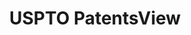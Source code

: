 ---
bigquery: https://console.cloud.google.com/bigquery?p=patents-public-data&d=patentsview&page=dataset
citation: Attribution should be given to PatentsView for use, distribution, or derivative
  works.
code: https://github.com/CSSIP-AIR/PatentsView-Code-Snippets/
contributors: USPTO
cost: None
description: 'PatentsView includes US patent data including raw data (summaries, applications,
  pregrant applications), disambugations of inventors and assignees, and inventor
  gender estimates.  Also foreign priority data, # of figures and sheets, and government
  interest statements.'
documentation: https://patentsview.org/query/builder-faqs
last_edit: 04/12/2022, 01:56:29
location: https://patentsview.org/
maintained_by: USPTO
record_creation_timestamp: 12/2/2020 17:20:46
schema_fields:
- subsection_id
- relkind
- disamb_inventor_id_20180528
- disamb_inventor_id_20201229
- application_id
- subgroup
- attribution_status
- contract_award_number
- action_date
- disamb_assignee_id_20200630
- country_transformed
- disamb_inventor_id_20190312
- _102_date
- num_figures
- section_id
- disamb_assignee_id_20200929
- classification_level
- subcategory_id
- classification_value
- disamb_assignee_id_20190820
- latitude
- state
- withdrawn
- state_fips
- kind
- disamb_assignee_id_20200331
- term_grant
- doctype
- name_last
- main_group
- category_id
- series_code
- disamb_inventor_id_20191231
- name_first
- term_disclaimer
- ipc_class
- term_extension
- location_id
- num_claims
- level_two
- disamb_inventor_id_20181127
- latlong
- date
- group
- section
- male_flag
- male
- rule_47
- lapse_of_patent
- text
- f102_date
- uuid
- disamb_inventor_id_20200929
- group_id
- disamb_assignee_id_20191008
- publication_number
- rel_id
- number
- ipc_version_indicator
- inventor_id
- county
- disamb_assignee_id_20190312
- doc_type
- lawyer_id
- level_one
- exemplary
- county_fips
- designation
- f371_date
- disamb_assignee_id_20191231
- title
- level_three
- country
- _371_date
- status
- field_id
- length
- patent_id
- type
- latin_name
- filename
- name
- disamb_inventor_id_20170808
- disamb_inventor_id_20171003
- role
- field_title
- sequence
- disamb_inventor_id_20190820
- category
- longitude
- disamb_inventor_id_20200331
- disamb_inventor_id_20200630
- citation_id
- lname
- reldocno
- deceased
- rawinventor_id
- classification_data_source
- rawlocation_id
- organization
- fname
- organization_id
- dependent
- symbol_position
- assignee_id
- disclaimer_date
- classification_status
- applicant_type
- disamb_inventor_id_20171226
- abstract
- disamb_inventor_id_20191008
- num
- mainclass_id
- subclass
- num_sheets
- subgroup_id
- gi_statement
- id
- city
- disamb_inventor_id_20170307
- sector_title
- disamb_assignee_id_20181127
- subclass_id
- variety
- rawassignee_id
shortname: patentsview
tags:
- disambiguation
- United States
- gender
terms_of_use: Creative Commons Attribution 4.0 International License.
timeframe: 1963-1999
title: USPTO PatentsView
uuid: cf1780b1-e265-4e49-8d1d-83b9cfe0fd9a
---